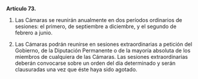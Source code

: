 **Artículo 73.**

1. Las Cámaras se reunirán anualmente en dos períodos ordinarios de sesiones: el primero, de septiembre a diciembre, y el segundo de febrero a junio.

2. Las Cámaras podrán reunirse en sesiones extraordinarias a petición del Gobierno, de la Diputación Permanente o de la mayoría absoluta de los miembros de cualquiera de las Cámaras. Las sesiones extraordinarias deberán convocarse sobre un orden del día determinado y serán clausuradas una vez que éste haya sido agotado.